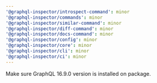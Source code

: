 ```yaml
---
'@graphql-inspector/introspect-command': minor
'@graphql-inspector/commands': minor
'@graphql-inspector/similar-command': minor
'@graphql-inspector/diff-command': minor
'@graphql-inspector/docs-command': minor
'@graphql-inspector/config': minor
'@graphql-inspector/core': minor
'@graphql-inspector/cli': minor
'@graphql-inspector/ci': minor
---
```


Make sure GraphQL 16.9.0 version is installed on package.
